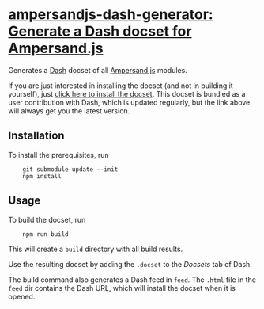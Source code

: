# [ampersandjs-dash-generator: Generate a Dash docset for Ampersand.js](https://el-tramo.be/ampersandjs-dash-generator)

Generates a [Dash](http://kapeli.com/dash) docset of all [Ampersand.js](http://ampersandjs.com) modules.

If you are just interested in installing the docset (and not in building it yourself), just
[click here to install the docset](http://cdn.el-tramo.be/dash/Ampersand.js.html).
This docset is bundled as a user contribution with Dash, which is updated regularly, 
but the link above will always get you the latest version.

## Installation

To install the prerequisites, run

		git submodule update --init
		npm install


## Usage

To build the docset, run

		npm run build

This will create a `build` directory with all build results.

Use the resulting docset by adding the `.docset` to the *Docsets* tab of Dash.

The build command also generates a Dash feed in `feed`. The `.html` file in the `feed` dir contains the Dash URL,
which will install the docset when it is opened.

